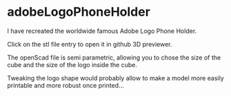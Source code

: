 # adobeLogoPhoneHolder
I have recreated the worldwide famous Adobe Logo Phone Holder.

Click on the stl file entry to open it in github 3D previewer.

The openScad file is semi parametric, allowing you to chose the size of the cube and the size of the logo inside the cube.

Tweaking the logo shape would probably allow to make a model more easily printable and more robust once printed...
